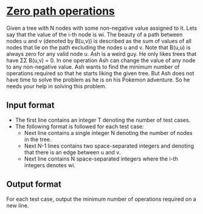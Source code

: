 # [Zero path operations][link]

Given a tree with N nodes with some non-negative value assigned to it. Lets say that the value of the i-th node is wi. The beauty of a path between nodes u and v (denoted by B(u,v)) is described as the sum of values of all nodes that lie on the path excluding the nodes u and v. Note that B(u,u) is always zero for any valid node u. Ash is a weird guy. He only likes trees that have ΣΣ B(u,v) = 0. In one operation Ash can change the value of any node to any non-negative value. Ash wants to find the minimum number of operations required so that he starts liking the given tree. But Ash does not have time to solve the problem as he is on his Pokemon adventure. So he needs your help in solving this problem.

## Input format

- The first line contains an integer T denoting the number of test cases.
- The following format is followed for each test case:
  - Next line contains a single integer N denoting the number of nodes in the tree.
  - Next N-1 lines contains two space-separated integers and denoting that there is an edge between u and v.
  - Next line contains N space-separated integers where the i-th integers denotes wi.

## Output format

For each test case, output the minimum number of operations required on a new line.

[link]: https://www.hackerearth.com/practice/algorithms/graphs/breadth-first-search/practice-problems/algorithm/zero-path-a7d370fd/
